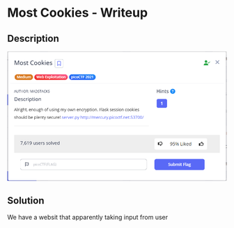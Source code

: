 # Most Cookies - Writeup

## Description

![Alt text](img/1.png)

## Solution

We have a websit that apparently taking input from user
